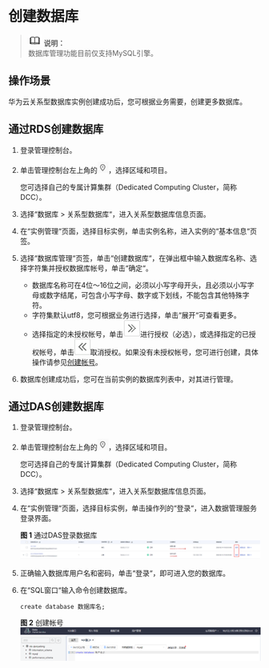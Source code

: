 # 创建数据库<a name="TOPIC_0142028202"></a>

>![](public_sys-resources/icon-note.gif) **说明：**   
>数据库管理功能目前仅支持MySQL引擎。  

## 操作场景<a name="section7898787175059"></a>

华为云关系型数据库实例创建成功后，您可根据业务需要，创建更多数据库。

## 通过RDS创建数据库<a name="section13116113272414"></a>

1.  登录管理控制台。
2.  单击管理控制台左上角的![](figures/region.png)，选择区域和项目。

    您可选择自己的专属计算集群（Dedicated Computing Cluster，简称DCC）。

3.  选择“数据库  \>  关系型数据库“，进入关系型数据库信息页面。
4.  在“实例管理“页面，选择目标实例，单击实例名称，进入实例的“基本信息“页签。
5.  选择“数据库管理“页签，单击“创建数据库“，在弹出框中输入数据库名称、选择字符集并授权数据库帐号，单击“确定“。
    -   数据库名称可在4位～16位之间，必须以小写字母开头，且必须以小写字母或数字结尾，可包含小写字母、数字或下划线，不能包含其他特殊字符。
    -   字符集默认utf8，您可根据业务进行选择，单击“展开“可查看更多。
    -   选择指定的未授权帐号，单击![](figures/right.png)进行授权（必选），或选择指定的已授权帐号，单击![](figures/left.png)取消授权。如果没有未授权帐号，您可进行创建，具体操作请参见[创建帐号](创建帐号.md)。

6.  数据库创建成功后，您可在当前实例的数据库列表中，对其进行管理。

## 通过DAS创建数据库<a name="section1064035173317"></a>

1.  登录管理控制台。
2.  单击管理控制台左上角的![](figures/region.png)，选择区域和项目。

    您可选择自己的专属计算集群（Dedicated Computing Cluster，简称DCC）。

3.  选择“数据库  \>  关系型数据库“，进入关系型数据库信息页面。
4.  在“实例管理“页面，选择目标实例，单击操作列的“登录“，进入数据管理服务登录界面。

    **图 1**  通过DAS登录数据库<a name="fig56246975814"></a>  
    ![](figures/通过DAS登录数据库.png "通过DAS登录数据库")

5.  正确输入数据库用户名和密码，单击“登录“，即可进入您的数据库。
6.  在“SQL窗口“输入命令创建数据库。

    ```
    create database 数据库名;
    ```

    **图 2**  创建帐号<a name="fig51821934141910"></a>  
    ![](figures/创建帐号.png "创建帐号")


